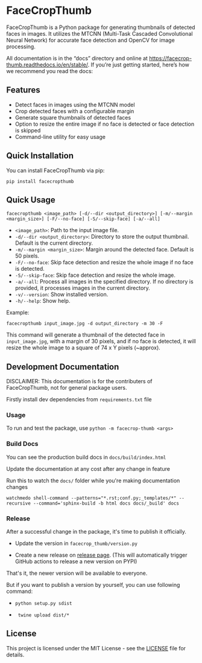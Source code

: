 # FaceCropThumb

FaceCropThumb is a Python package for generating thumbnails of detected faces in images. It utilizes the MTCNN (Multi-Task Cascaded Convolutional Neural Network) for accurate face detection and OpenCV for image processing.

All documentation is in the “docs” directory and online at https://facecrop-thumb.readthedocs.io/en/stable/. If you’re just getting started, here’s how we recommend you read the docs:

## Features

- Detect faces in images using the MTCNN model
- Crop detected faces with a configurable margin
- Generate square thumbnails of detected faces
- Option to resize the entire image if no face is detected or face detection is skipped
- Command-line utility for easy usage

## Quick Installation

You can install FaceCropThumb via pip:

```pip install facecropthumb```

## Quick Usage

```facecropthumb <image_path> [-d/--dir <output_directory>] [-m/--margin <margin_size>] [-F/--no-face] [-S/--skip-face] [-a/--all]```

- `<image_path>`: Path to the input image file.
- `-d/--dir <output_directory>`: Directory to store the output thumbnail. Default is the current directory.
- `-m/--margin <margin_size>`: Margin around the detected face. Default is 50 pixels.
- `-F/--no-face`: Skip face detection and resize the whole image if no face is detected.
- `-S/--skip-face`: Skip face detection and resize the whole image.
-  `-a/--all`: Process all images in the specified directory. If no directory is provided, it processes images in the current directory.
-  `-v/--version`: Show installed version.
-  `-h/--help`: Show help.

Example:

```facecropthumb input_image.jpg -d output_directory -m 30 -F```

This command will generate a thumbnail of the detected face in `input_image.jpg`, with a margin of 30 pixels, and if no face is detected, it will resize the whole image to a square of 74 x Y pixels (~approx).

## Development Documentation

DISCLAIMER: This documentation is for the contributers of FaceCropThumb, not for general package users.

Firstly install dev dependencies from `requirements.txt` file

### Usage

To run and test the package, use `python -m facecrop-thumb <args>`

### Build Docs

You can see the production build docs in `docs/build/index.html`

Update the documentation at any cost after any change in feature

Run this to watch the `docs/` folder while you're making documentation changes

`watchmedo shell-command --patterns="*.rst;conf.py;_templates/*" --recursive --command='sphinx-build -b html docs docs/_build' docs`

### Release

After a successful change in the package, it's time to publish it officially.

 - Update the version in `facecrop_thumb/version.py`

 - Create a new release on [release page](https://github.com/mr-vaibh/facecrop-thumb/releases/new). (This will automatically trigger GitHub actions to release a new version on PYPI)

That's it, the newer version will be available to everyone.

But if you want to publish a version by yourself, you can use following command:

 - `python setup.py sdist`

 - ` twine upload dist/*`

## License

This project is licensed under the MIT License - see the [LICENSE](LICENSE) file for details.
